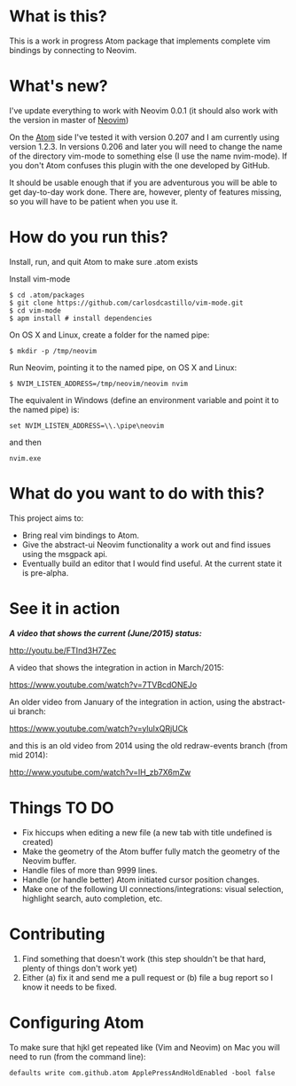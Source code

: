 # What is this?

This is a work in progress Atom package that implements complete vim bindings
by connecting to Neovim.

# What's new?

I've update everything to work with Neovim 0.0.1 (it should also work with the
version in master of [Neovim](http://github.com/neovim/neovim))

On the [Atom](https://atom.io/) side I've tested it with version 0.207 and
I am currently using version 1.2.3. In versions 0.206 and later you will need to
change the name of the directory vim-mode to something else (I use the name
nvim-mode). If you don't Atom confuses this plugin with the one developed by
GitHub.

It should be usable enough that if you are adventurous you will be able to get
day-to-day work done. There are, however, plenty of features missing, so you
will have to be patient when you use it.

# How do you run this?

Install, run, and quit Atom to make sure .atom exists

Install vim-mode

    $ cd .atom/packages
    $ git clone https://github.com/carlosdcastillo/vim-mode.git
    $ cd vim-mode
    $ apm install # install dependencies

On OS X and Linux, create a folder for the named pipe:

    $ mkdir -p /tmp/neovim

Run Neovim, pointing it to the named pipe, on OS X and Linux:

    $ NVIM_LISTEN_ADDRESS=/tmp/neovim/neovim nvim 

The equivalent in Windows (define an environment variable and point it to the
named pipe) is:

    set NVIM_LISTEN_ADDRESS=\\.\pipe\neovim

and then

    nvim.exe

# What do you want to do with this?

This project aims to:

* Bring real vim bindings to Atom.
* Give the abstract-ui Neovim functionality a work out and find issues using
the msgpack api.
* Eventually build an editor that I would find useful. At the current state it
is pre-alpha.

# See it in action

***A video that shows the current (June/2015) status:***

http://youtu.be/FTInd3H7Zec

A video that shows the integration in action in March/2015:

https://www.youtube.com/watch?v=7TVBcdONEJo

An older video from January of the integration in action, using the abstract-ui
branch:

https://www.youtube.com/watch?v=yluIxQRjUCk

and this is an old video from 2014 using the old redraw-events branch (from mid
2014):

http://www.youtube.com/watch?v=lH_zb7X6mZw

# Things TO DO

* Fix hiccups when editing a new file (a new tab with title undefined is
created)
* Make the geometry of the Atom buffer fully match the geometry of the Neovim
buffer.
* Handle files of more than 9999 lines.
* Handle (or handle better) Atom initiated cursor position changes.
* Make one of the following UI connections/integrations: visual selection,
highlight search, auto completion, etc.

# Contributing

1. Find something that doesn't work (this step shouldn't be that hard, plenty
of things don't work yet)
2. Either (a) fix it and send me a pull request or (b) file a bug report so I know it
needs to be fixed.

# Configuring Atom

To make sure that hjkl get repeated like (Vim and Neovim) on Mac you will need to
run (from the command line):

    defaults write com.github.atom ApplePressAndHoldEnabled -bool false

